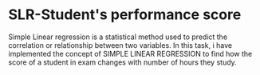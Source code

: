 # SLR-Student's performance score

Simple Linear regression is a statistical method used to predict the correlation or relationship between two variables.
In this task, i have implemented the concept of SIMPLE LINEAR REGRESSION to find how the score of a student in exam changes with number of hours they study.

